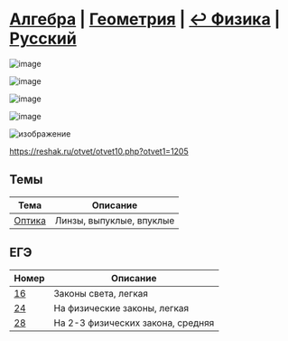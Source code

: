 # [Алгебра](https://github.com/sch1432/sch1432/tree/main/math) | [Геометрия](https://github.com/sch1432/sch1432/tree/main/math#Геометрия) | [↩ Физика](https://github.com/sch1432/sch1432) | [Русский](https://github.com/sch1432/sch1432/tree/main/rus)

![image](https://user-images.githubusercontent.com/70198995/161424159-40120e0d-991c-4fc8-ad1f-d6d5b7ec817c.png)

![image](https://user-images.githubusercontent.com/70198995/161424049-d535c085-82f4-404d-956b-b064a7d25857.png)

![image](https://user-images.githubusercontent.com/70198995/161424066-a7f2697e-667e-4631-8bb9-ae4c15d3b42d.png)

![image](https://user-images.githubusercontent.com/70198995/161424106-7f1fb52c-d6d1-4e91-8b9d-1cf7444fd6ff.png)

![изображение](https://user-images.githubusercontent.com/97444278/149798428-3975de3f-f9cd-4ec5-9311-48f003a9f1c1.png)

https://reshak.ru/otvet/otvet10.php?otvet1=1205

## Темы
| Тема | Описание
| --- | ---
| [Оптика](https://github.com/vorones/fiz/blob/main/optika.md) | Линзы, выпуклые, впуклые |

## ЕГЭ
| Номер | Описание
| --- | ---
| [16](https://github.com/vorones/fiz/blob/main/ege/16.md) | Законы света, легкая
| [24](https://github.com/vorones/fiz/blob/main/ege/24.md) | На физические законы, легкая
| [28](https://github.com/vorones/fiz/blob/main/ege/28.md) | На 2-3 физических закона, средняя

